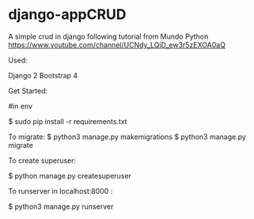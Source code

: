 # django-appCRUD

A simple crud in django following tutorial from Mundo Python
https://www.youtube.com/channel/UCNdy_LQjD_ew3r5zEXOA0aQ


Used:

Django 2
Bootstrap 4

Get Started:

#in env

$ sudo pip install -r requirements.txt

To migrate:
$ python3 manage.py makemigrations
$ python3 manage.py migrate

To create superuser:

$ python manage.py createsuperuser

To runserver in localhost:8000 :

$ python3 manage.py runserver
